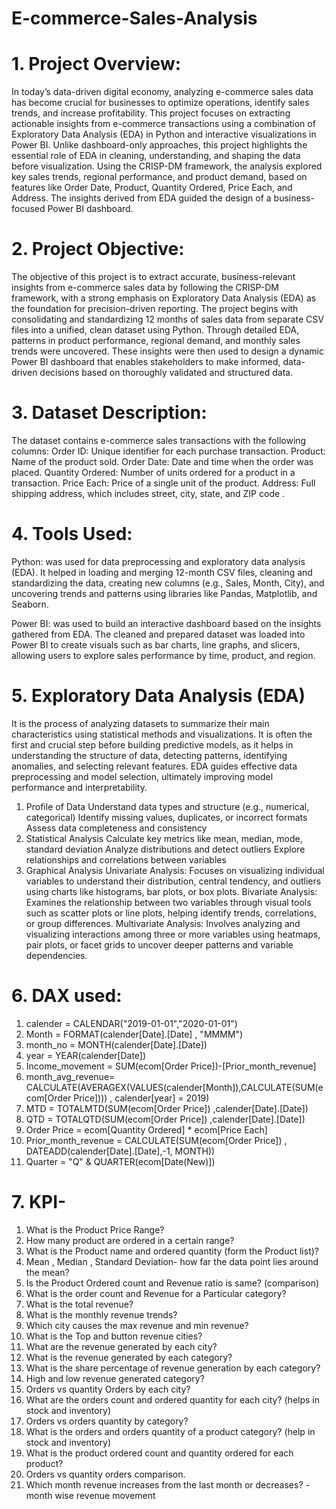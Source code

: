 # E-commerce-Sales-Analysis

# 1. Project Overview: 
In today’s data-driven digital economy, analyzing e-commerce sales data has become crucial for businesses to optimize operations, identify sales trends, and increase profitability. This project focuses on extracting actionable insights from e-commerce transactions using a combination of Exploratory Data Analysis (EDA) in Python and interactive visualizations in Power BI. Unlike dashboard-only approaches, this project highlights the essential role of EDA in cleaning, understanding, and shaping the data before visualization. Using the CRISP-DM framework, the analysis explored key sales trends, regional performance, and product demand, based on features like Order Date, Product, Quantity Ordered, Price Each, and Address. The insights derived from EDA guided the design of a business-focused Power BI dashboard.

# 2. Project Objective:
The objective of this project is to extract accurate, business-relevant insights from e-commerce sales data by following the CRISP-DM framework, with a strong emphasis on Exploratory Data Analysis (EDA) as the foundation for precision-driven reporting. The project begins with consolidating and standardizing 12 months of sales data from separate CSV files into a unified, clean dataset using Python. Through detailed EDA, patterns in product performance, regional demand, and monthly sales trends were uncovered. These insights were then used to design a dynamic Power BI dashboard that enables stakeholders to make informed, data-driven decisions based on thoroughly validated and structured data.

# 3. Dataset Description:
The dataset contains e-commerce sales transactions with the following columns:
Order ID: Unique identifier for each purchase transaction.
Product: Name of the product sold.
Order Date: Date and time when the order was placed.
Quantity Ordered: Number of units ordered for a product in a transaction.
Price Each: Price of a single unit of the product.
Address: Full shipping address, which includes street, city, state, and ZIP code .

# 4. Tools Used:
Python:   was used for data preprocessing and exploratory data analysis (EDA). It helped in loading and merging 12-month CSV files, cleaning
and standardizing the data, creating new columns (e.g., Sales, Month, City), and uncovering trends and patterns using libraries like Pandas,
Matplotlib, and Seaborn.

Power BI:  was used to build an interactive dashboard based on the insights gathered from EDA. The cleaned and prepared dataset was loaded
into Power BI to create visuals such as bar charts, line graphs, and slicers, allowing users to explore sales performance by time, product, and region.


# 5. Exploratory Data Analysis (EDA)
It is the process of analyzing datasets to summarize their main characteristics using statistical methods and visualizations. It is often the first and crucial step before building predictive models, as it helps in understanding the structure of data, detecting patterns, identifying anomalies, and selecting relevant features. EDA guides effective data preprocessing and model selection, ultimately improving model performance and interpretability.

1. Profile of Data
Understand data types and structure (e.g., numerical, categorical)
Identify missing values, duplicates, or incorrect formats
Assess data completeness and consistency
2. Statistical Analysis
Calculate key metrics like mean, median, mode, standard deviation
Analyze distributions and detect outliers
Explore relationships and correlations between variables
3. Graphical Analysis
Univariate Analysis: Focuses on visualizing individual variables to understand their distribution, central tendency, and outliers using charts like histograms, bar plots, or box plots.
Bivariate Analysis: Examines the relationship between two variables through visual tools such as scatter plots or line plots, helping identify trends, correlations, or group differences.
Multivariate Analysis: Involves analyzing and visualizing interactions among three or more variables using heatmaps, pair plots, or facet grids to uncover deeper patterns and variable dependencies.

# 6. DAX used:
1. calender = CALENDAR("2019-01-01","2020-01-01") 
2. Month = FORMAT(calender[Date].[Date] , "MMMM")
3. month_no = MONTH(calender[Date].[Date]) 
4. year = YEAR(calender[Date])
5. Income_movement = SUM(ecom[Order Price])-[Prior_month_revenue]
6. month_avg_revenue= CALCULATE(AVERAGEX(VALUES(calender[Month]),CALCULATE(SUM(ecom[Order Price]))) , calender[year] = 2019)
7. MTD = TOTALMTD(SUM(ecom[Order Price]) ,calender[Date].[Date])
8. QTD = TOTALQTD(SUM(ecom[Order Price]) ,calender[Date].[Date])
9. Order Price = ecom[Quantity Ordered] * ecom[Price Each] 
10. Prior_month_revenue = CALCULATE(SUM(ecom[Order Price]) , DATEADD(calender[Date].[Date],-1, MONTH))
11. Quarter = "Q" & QUARTER(ecom[Date(New)]) 


# 7. KPI-
1. What is the Product Price Range?
2. How many product are ordered in a certain range?
3. What is the Product name and ordered quantity (form the Product list)?
4. Mean , Median , Standard Deviation- how far the data point lies around the mean?
5. Is the Product Ordered count and Revenue ratio is same? (comparison)
6. What is the order count and Revenue for a Particular category?
7. What is the total revenue?
8. What is the monthly revenue trends?
9. Which city causes the max revenue and min revenue?
10. What is the Top and button revenue cities?
11. What are the revenue generated by each  city?
12. What is the revenue generated by each category?
13. What is the share percentage of revenue generation by each category?
14. High and low revenue generated category?
15. Orders vs quantity Orders by each city?
16. What are the orders count and ordered quantity for each city? (helps in stock and inventory)
17. Orders vs orders quantity by category?
18. What is the orders and orders quantity of a product category? (help in stock and inventory)
19. What is the product ordered count and quantity ordered for each  product?
20. Orders vs quantity orders comparison.
21. Which month revenue increases from the last month or decreases? - month wise revenue movement
 














